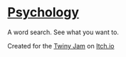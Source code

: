 # [Psychology](https://guard13007.itch.io/psychology)

A word search. See what you want to.

Created for the [Twiny Jam](http://itch.io/jam/twiny) on [Itch.io](http://itch.io/)
